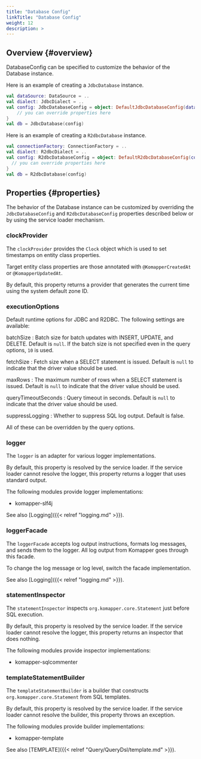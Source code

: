 ```yaml
---
title: "Database Config"
linkTitle: "Database Config"
weight: 12
description: >
---
```


## Overview {#overview}

DatabaseConfig can be specified to customize the behavior of the Database instance.

Here is an example of creating a `JdbcDatabase` instance.

```kotlin
val dataSource: DataSource = ..
val dialect: JdbcDialect = ..
val config: JdbcDatabaseConfig = object: DefaultJdbcDatabaseConfig(dataSource, dialect) {
    // you can override properties here
}
val db = JdbcDatabase(config)
```

Here is an example of creating a `R2dbcDatabase` instance.

```kotlin
val connectionFactory: ConnectionFactory = ..
val dialect: R2dbcDialect = ..
val config: R2dbcDatabaseConfig = object: DefaultR2dbcDatabaseConfig(connectionFactory, dialect) {
  // you can override properties here
}
val db = R2dbcDatabase(config)
```

## Properties {#properties}

The behavior of the Database instance can be customized by overriding
the `JdbcDatabaseConfig` and `R2dbcDatabaseConfig` properties described below
or by using the service loader mechanism.

### clockProvider

The `clockProvider` provides the `Clock` object which is used to set timestamps on entity class properties.

Target entity class properties are those annotated with `@KomapperCreatedAt` or `@KomapperUpdatedAt`.

By default, this property returns a provider that generates the current time using the system default zone ID.

### executionOptions

Default runtime options for JDBC and R2DBC.
The following settings are available:

batchSize
: Batch size for batch updates with INSERT, UPDATE, and DELETE.
Default is `null`.
If the batch size is not specified even in the query options, `10` is used.

fetchSize
: Fetch size when a SELECT statement is issued.
Default is `null` to indicate that the driver value should be used.

maxRows
: The maximum number of rows when a SELECT statement is issued.
Default is `null` to indicate that the driver value should be used.

queryTimeoutSeconds
: Query timeout in seconds. 
Default is `null` to indicate that the driver value should be used.

suppressLogging
: Whether to suppress SQL log output.
Default is false.

All of these can be overridden by the query options.

### logger

The `logger` is an adapter for various logger implementations. 

By default, this property is resolved by the service loader.
If the service loader cannot resolve the logger, this property returns a logger that uses standard output.

The following modules provide logger implementations:

- komapper-slf4j

See also [Logging]({{< relref "logging.md" >}}).

### loggerFacade

The `loggerFacade` accepts log output instructions, formats log messages, and sends them to the logger.
All log output from Komapper goes through this facade.

To change the log message or log level, switch the facade implementation.

See also [Logging]({{< relref "logging.md" >}}).

### statementInspector

The `statementInspector` inspects `org.komapper.core.Statement` just before SQL execution.

By default, this property is resolved by the service loader.
If the service loader cannot resolve the logger, this property returns an inspector that does nothing.

The following modules provide inspector implementations:

- komapper-sqlcommenter

### templateStatementBuilder

The `templateStatementBuilder` is a builder that constructs `org.komapper.core.Statement` from SQL templates.

By default, this property is resolved by the service loader.
If the service loader cannot resolve the builder, this property throws an exception.

The following modules provide builder implementations:

- komapper-template

See also [TEMPLATE]({{< relref "Query/QueryDsl/template.md" >}}).
